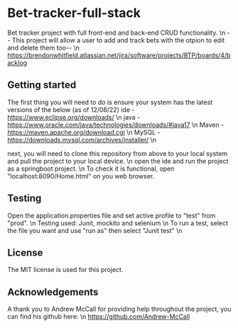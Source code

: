 # Bet-tracker-full-stack
Bet tracker project with full front-end and back-end CRUD functionality. \n
-- This project will allow a user to add and track bets with the otpion to edit and delete them too-- \n
https://brendonwhitfield.atlassian.net/jira/software/projects/BTP/boards/4/backlog

##  Getting started

The first thing you will need to do is ensure your system has the latest versions of the below (as of 12/08/22)
ide - https://www.eclipse.org/downloads/ \n
java - https://www.oracle.com/java/technologies/downloads/#java17 \n
Maven - https://maven.apache.org/download.cgi \n
MySQL - https://downloads.mysql.com/archives/installer/ \n

next, you will need to clone this repository from above to your local system and pull the project to your local device. \n
open the ide and run the project as a springboot project. \n
To check it is functional, open "localhost:8090/Home.html" on you web browser.

## Testing

Open the application.properties file and set active profile to "test" from "prod". \n
Testing used: Junit, mockito and selenium \n
To run a test, select the file you want and use "run as" then select "Junit test" \n

## License

The MIT license is used for this project.

## Acknowledgements

A thank you to Andrew McCall for providing help throughout the project, you can find his github here: \n
https://github.com/Andrew-McCall
